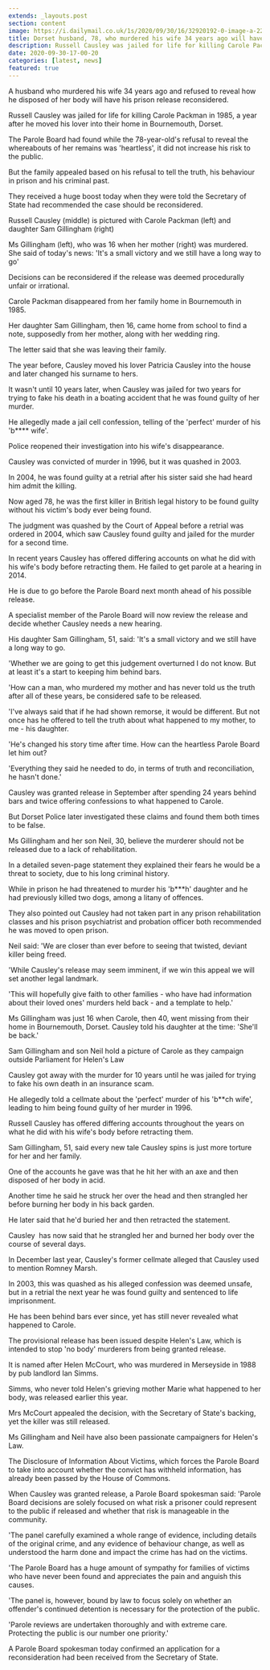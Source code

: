```yaml
---
extends: _layouts.post
section: content
image: https://i.dailymail.co.uk/1s/2020/09/30/16/32920192-0-image-a-22_1601480010541.jpg 
title: Dorset husband, 78, who murdered his wife 34 years ago will have prison release reconsidered 
description: Russell Causley was jailed for life for killing Carole Packman (pictured together with daughter Sam) in 1985, a year after he moved his lover into their home in Bournemouth, Dorset. 
date: 2020-09-30-17-00-20 
categories: [latest, news] 
featured: true 
--- 
```

A husband who murdered his wife 34 years ago and refused to reveal how he disposed of her body will have his prison release reconsidered.

Russell Causley was jailed for life for killing Carole Packman in 1985, a year after he moved his lover into their home in Bournemouth, Dorset.

The Parole Board had found while the 78-year-old's refusal to reveal the whereabouts of her remains was 'heartless', it did not increase his risk to the public.

But the family appealed based on his refusal to tell the truth, his behaviour in prison and his criminal past.

They received a huge boost today when they were told the Secretary of State had recommended the case should be reconsidered.

Russell Causley (middle) is pictured with Carole Packman (left) and daughter Sam Gillingham (right)

Ms Gillingham (left), who was 16 when her mother (right) was murdered. She said of today's news: 'It's a small victory and we still have a long way to go'

Decisions can be reconsidered if the release was deemed procedurally unfair or irrational.

Carole Packman disappeared from her family home in Bournemouth in 1985. 

Her daughter Sam Gillingham, then 16, came home from school to find a note, supposedly from her mother, along with her wedding ring. 

The letter said that she was leaving their family. 

The year before, Causley moved his lover Patricia Causley into the house and later changed his surname to hers.  

It wasn't until 10 years later, when Causley was jailed for two years for trying to fake his death in a boating accident that he was found guilty of her murder.  

He allegedly made a jail cell confession, telling of the 'perfect' murder of his 'b**** wife'. 

Police reopened their investigation into his wife's disappearance. 

Causley was convicted of murder in 1996, but it was quashed in 2003.  

In 2004, he was found guilty at a retrial after his sister said she had heard him admit the killing.    



Now aged 78, he was the first killer in British legal history to be found guilty without his victim's body ever being found.

The judgment was quashed by the Court of Appeal before a retrial was ordered in 2004, which saw Causley found guilty and jailed for the murder for a second time.

In recent years Causley has offered differing accounts on what he did with his wife's body before retracting them. He failed to get parole at a hearing in 2014. 

He is due to go before the Parole Board next month ahead of his possible release.

A specialist member of the Parole Board will now review the release and decide whether Causley needs a new hearing.

His daughter Sam Gillingham, 51, said: 'It's a small victory and we still have a long way to go.

'Whether we are going to get this judgement overturned I do not know. But at least it's a start to keeping him behind bars.

'How can a man, who murdered my mother and has never told us the truth after all of these years, be considered safe to be released.

'I've always said that if he had shown remorse, it would be different. But not once has he offered to tell the truth about what happened to my mother, to me - his daughter.

'He's changed his story time after time. How can the heartless Parole Board let him out?

'Everything they said he needed to do, in terms of truth and reconciliation, he hasn't done.'

Causley was granted release in September after spending 24 years behind bars and twice offering confessions to what happened to Carole.

But Dorset Police later investigated these claims and found them both times to be false.

Ms Gillingham and her son Neil, 30, believe the murderer should not be released due to a lack of rehabilitation.

In a detailed seven-page statement they explained their fears he would be a threat to society, due to his long criminal history.

While in prison he had threatened to murder his 'b***h' daughter and he had previously killed two dogs, among a litany of offences.

They also pointed out Causley had not taken part in any prison rehabilitation classes and his prison psychiatrist and probation officer both recommended he was moved to open prison.

Neil said: 'We are closer than ever before to seeing that twisted, deviant killer being freed.

'While Causley's release may seem imminent, if we win this appeal we will set another legal landmark.

'This will hopefully give faith to other families - who have had information about their loved ones' murders held back - and a template to help.'

Ms Gillingham was just 16 when Carole, then 40, went missing from their home in Bournemouth, Dorset. Causley told his daughter at the time: 'She'll be back.'

Sam Gillingham and son Neil hold a picture of Carole as they campaign outside Parliament for Helen's Law

Causley got away with the murder for 10 years until he was jailed for trying to fake his own death in an insurance scam.

He allegedly told a cellmate about the 'perfect' murder of his 'b**ch wife', leading to him being found guilty of her murder in 1996.

Russell Causley has offered differing accounts throughout the years on what he did with his wife's body before retracting them.

Sam Gillingham, 51, said every new tale Causley spins is just more torture for her and her family.

One of the accounts he gave was that he hit her with an axe and then disposed of her body in acid.

Another time he said he struck her over the head and then strangled her before burning her body in his back garden.

He later said that he'd buried her and then retracted the statement.

Causley  has now said that he strangled her and burned her body over the course of several days.

In December last year, Causley's former cellmate alleged that Causley used to mention Romney Marsh.

In 2003, this was quashed as his alleged confession was deemed unsafe, but in a retrial the next year he was found guilty and sentenced to life imprisonment.

He has been behind bars ever since, yet has still never revealed what happened to Carole.

The provisional release has been issued despite Helen's Law, which is intended to stop 'no body' murderers from being granted release.

It is named after Helen McCourt, who was murdered in Merseyside in 1988 by pub landlord Ian Simms.

Simms, who never told Helen's grieving mother Marie what happened to her body, was released earlier this year.

Mrs McCourt appealed the decision, with the Secretary of State's backing, yet the killer was still released.

Ms Gillingham and Neil have also been passionate campaigners for Helen's Law.

The Disclosure of Information About Victims, which forces the Parole Board to take into account whether the convict has withheld information, has already been passed by the House of Commons.

When Causley was granted release, a Parole Board spokesman said: 'Parole Board decisions are solely focused on what risk a prisoner could represent to the public if released and whether that risk is manageable in the community.

'The panel carefully examined a whole range of evidence, including details of the original crime, and any evidence of behaviour change, as well as understood the harm done and impact the crime has had on the victims.

'The Parole Board has a huge amount of sympathy for families of victims who have never been found and appreciates the pain and anguish this causes.

'The panel is, however, bound by law to focus solely on whether an offender's continued detention is necessary for the protection of the public.

'Parole reviews are undertaken thoroughly and with extreme care. Protecting the public is our number one priority.'

A Parole Board spokesman today confirmed an application for a reconsideration had been received from the Secretary of State.

